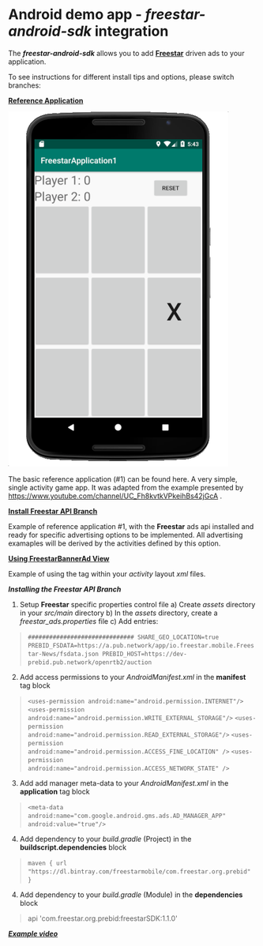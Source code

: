 # Android demo app - _freestar-android-sdk_ integration
The _**freestar-android-sdk**_ allows you to add [**Freestar**](https://www.freestar.com) driven ads to your application.

To see instructions for different install tips and options, please switch branches:

[**Reference Application**](https://freestarcapital/Freestar-Mobile-Android-SDK/new/master)

![**Basic Reference Application #1**](https://github.com/freestarcapital/Freestar-Mobile-Android-SDK/raw/master/images/app-FSA-1-0.png)

The basic reference application (#1) can be found here.  A very simple, single activity game app.  It was adapted from the example presented by https://www.youtube.com/channel/UC_Fh8kvtkVPkeihBs42jGcA .

[**Install Freestar API Branch**](https://freestarcapital/Freestar-Mobile-Android-SDK/new/freestar-api-install)

Example of reference application #1, with the **Freestar** ads api installed and ready for specific advertising options to be implemented.  All advertising examaples will be derived by the activities defined by this option.

[**Using FreestarBannerAd View**](https://freestarcapital/Freestar-Mobile-Android-SDK/new/freestar-banner-ad)

Example of using the <FreestarBannerAd> tag within your _activity_ layout _xml_ files.

_**Installing the Freestar API Branch**_

1) Setup **Freestar** specific properties control file
  a) Create _assets_ directory in your _src/main_ directory
  b) In the _assets_ directory, create a _freestar_ads.properties_ file
  c) Add entries:

> `##############################
 SHARE_GEO_LOCATION=true
 PREBID_FSDATA=https://a.pub.network/app/io.freestar.mobile.Freestar-News/fsdata.json
 PREBID_HOST=https://dev-prebid.pub.network/openrtb2/auction`

2) Add access permissions to your _AndroidManifest.xml_ in the **manifest** tag block

> `<uses-permission android:name="android.permission.INTERNET"/>`
> `<uses-permission android:name="android.permission.WRITE_EXTERNAL_STORAGE"/>`
> `<uses-permission android:name="android.permission.READ_EXTERNAL_STORAGE"/>`
> `<uses-permission android:name="android.permission.ACCESS_FINE_LOCATION" />`
> `<uses-permission android:name="android.permission.ACCESS_NETWORK_STATE" />`

3) Add add manager meta-data to your _AndroidManifest.xml_ in the **application** tag block

> `<meta-data
  android:name="com.google.android.gms.ads.AD_MANAGER_APP"
  android:value="true"/>`

4) Add dependency to your _build.gradle_ (Project) in the **buildscript.dependencies** block

> `maven {
  url  "https://dl.bintray.com/freestarmobile/com.freestar.org.prebid"
}`

4) Add dependency to your _build.gradle_ (Module) in the **dependencies** block

> api 'com.freestar.org.prebid:freestarSDK:1.1.0'

[_**Example video**_](https://drive.google.com/open?id=1vPBw0RJq3inqrUUEfznA4UvHx_P-ilKC)
